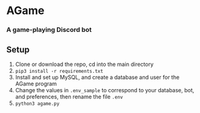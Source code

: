 # AGame
### A game-playing Discord bot

## Setup
1. Clone or download the repo, cd into the main directory
2. `pip3 install -r requirements.txt`
3. Install and set up MySQL, and create a database and user for the AGame program
4. Change the values in `.env_sample` to correspond to your database, bot, and preferences, then rename the file `.env`
5. `python3 agame.py`
